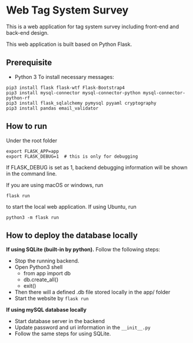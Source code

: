 # Web Tag System Survey

This is a web application for tag system survey including front-end and 
back-end design.

This web application is built based on Python Flask.

## Prerequisite
- Python 3
To install necessary messages:
```commandline
pip3 install flask flask-wtf Flask-Bootstrap4 
pip3 install mysql-connector mysql-connector-python mysql-connector-python-rf
pip3 install flask_sqlalchemy pymysql pyyaml cryptography 
pip3 install pandas email_validator
```

## How to run
Under the root folder
```commandline
export FLASK_APP=app
export FLASK_DEBUG=1  # this is only for debugging
```
If FLASK_DEBUG is set as 1, backend debugging information will be shown
in the command line.

If you are using macOS or windows, run
```commandline
flask run
```
to start the local web application.
If using Ubuntu, run
```commandline
python3 -m flask run
```


## How to deploy the database locally
**If using SQLite (built-in by python).** Follow the following steps:
- Stop the running backend.
- Open Python3 shell
  - from app import db
  - db.create_all()
  - exit()
- Then there will a defined .db file stored locally in the app/ folder
- Start the website by `flask run`

**If using mySQL database locally**
- Start database server in the backend
- Update password and uri information in the `__init__.py`
- Follow the same steps for using SQLite.